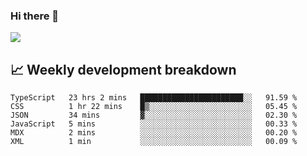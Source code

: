 ### Hi there 👋
<img align="center" src="https://github-readme-stats.vercel.app/api?username=Tumao727&show_icons=true&hide_title=true&theme=dracula" />


## 📈 Weekly development breakdown
<!--START_SECTION:waka-->

```text
TypeScript   23 hrs 2 mins   ███████████████████████░░   91.59 %
CSS          1 hr 22 mins    █▒░░░░░░░░░░░░░░░░░░░░░░░   05.45 %
JSON         34 mins         ▓░░░░░░░░░░░░░░░░░░░░░░░░   02.30 %
JavaScript   5 mins          ░░░░░░░░░░░░░░░░░░░░░░░░░   00.33 %
MDX          2 mins          ░░░░░░░░░░░░░░░░░░░░░░░░░   00.20 %
XML          1 min           ░░░░░░░░░░░░░░░░░░░░░░░░░   00.09 %
```

<!--END_SECTION:waka-->